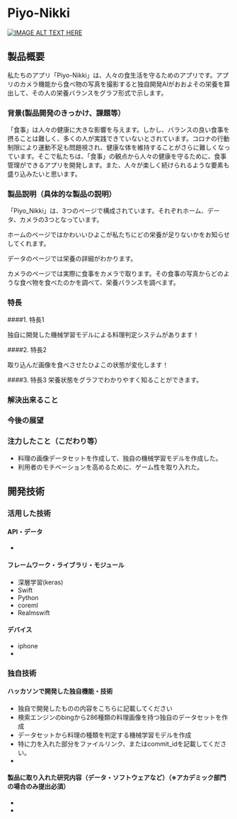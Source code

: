 # Piyo-Nikki
[![IMAGE ALT TEXT HERE](https://jphacks.com/wp-content/uploads/2021/07/JPHACKS2021_ogp.jpg)](https://www.youtube.com/watch?v=LUPQFB4QyVo)

## 製品概要
私たちのアプリ「Piyo-Nikki」は、人々の食生活を守るためのアプリです。アプリのカメラ機能から食べ物の写真を撮影すると独自開発AIがおおよその栄養を算出して、その人の栄養バランスをグラフ形式で示します。
### 背景(製品開発のきっかけ、課題等）
「食事」は人々の健康に大きな影響を与えます。しかし、バランスの良い食事を摂ることは難しく、多くの人が実践できていないとされています。コロナの行動制限により運動不足も問題視され、健康な体を維持することがさらに難しくなっています。そこで私たちは、「食事」の観点から人々の健康を守るために、食事管理ができるアプリを開発します。また、人々が楽しく続けられるような要素も盛り込みたいと思います。
### 製品説明（具体的な製品の説明）
「Piyo_Nikki」は、3つのページで構成されています。それぞれホーム、データ、カメラの3つとなっています。

ホームのページではかわいいひよこが私たちにどの栄養が足りないかをお知らせしてくれます。


データのページでは栄養の詳細がわかります。


カメラのページでは実際に食事をカメラで取ります。その食事の写真からどのような食べ物を食べたのかを調べて、栄養バランスを調べます。

### 特長
####1. 特長1

独自に開発した機械学習モデルによる料理判定システムがあります！


####2. 特長2

取り込んだ画像を食べさせたひよこの状態が変化します！



####3. 特長3
栄養状態をグラフでわかりやすく知ることができます。


### 解決出来ること

### 今後の展望
### 注力したこと（こだわり等）
* 料理の画像データセットを作成して、独自の機械学習モデルを作成した。
* 利用者のモチベーションを高めるために、ゲーム性を取り入れた。

## 開発技術
### 活用した技術
#### API・データ
* 


#### フレームワーク・ライブラリ・モジュール
* 深層学習(keras)
* Swift
* Python
* coreml
* Realmswift

#### デバイス
* iphone
* 

### 独自技術
#### ハッカソンで開発した独自機能・技術
* 独自で開発したものの内容をこちらに記載してください
* 検索エンジンのbingから286種類の料理画像を持つ独自のデータセットを作成
* データセットから料理の種類を判定する機械学習モデルを作成
* 特に力を入れた部分をファイルリンク、またはcommit_idを記載してください。
* 

#### 製品に取り入れた研究内容（データ・ソフトウェアなど）（※アカデミック部門の場合のみ提出必須）
* 
* 
